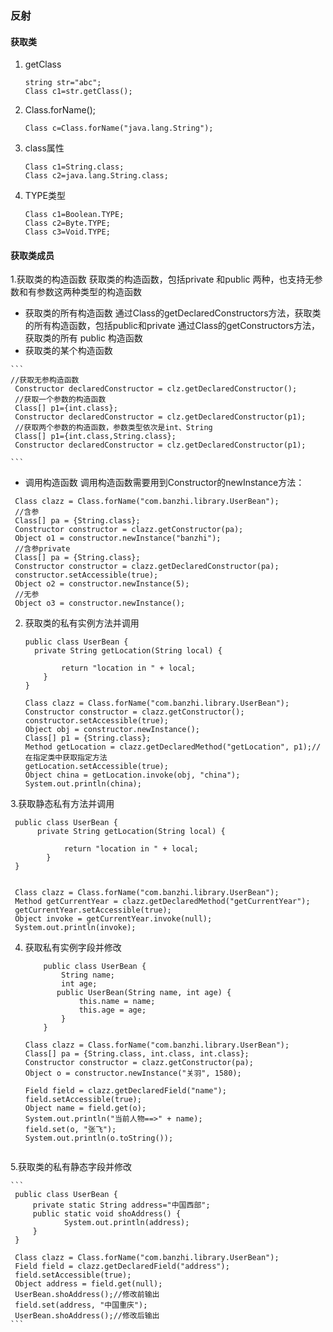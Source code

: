 ### 反射

#### 获取类
1. getClass

    ```
    string str="abc";
    Class c1=str.getClass();
    ```
2. Class.forName();

    ```
    Class c=Class.forName("java.lang.String");

    ```
    
3. class属性

    ```
    Class c1=String.class;
    Class c2=java.lang.String.class;
    ```

4. TYPE类型
    ```
    Class c1=Boolean.TYPE;
    Class c2=Byte.TYPE;
    Class c3=Void.TYPE;
    ```
#### 获取类成员
1.获取类的构造函数
   获取类的构造函数，包括private 和public 两种，也支持无参数和有参数这两种类型的构造函数
    
   + 获取类的所有构造函数
   通过Class的getDeclaredConstructors方法，获取类的所有构造函数，包括public和private
   通过Class的getConstructors方法，获取类的所有 public 构造函数
   + 获取类的某个构造函数
   
    ```
    //获取无参构造函数
     Constructor declaredConstructor = clz.getDeclaredConstructor();
     //获取一个参数的构造函数
     Class[] p1={int.class};
     Constructor declaredConstructor = clz.getDeclaredConstructor(p1);
     //获取两个参数的构造函数，参数类型依次是int、String
     Class[] p1={int.class,String.class};
     Constructor declaredConstructor = clz.getDeclaredConstructor(p1);
          
    ```
   + 调用构造函数
   调用构造函数需要用到Constructor的newInstance方法：
   
   ```
    Class clazz = Class.forName("com.banzhi.library.UserBean");
    //含参
    Class[] pa = {String.class};
    Constructor constructor = clazz.getConstructor(pa);
    Object o1 = constructor.newInstance("banzhi");
    //含参private
    Class[] pa = {String.class};
    Constructor constructor = clazz.getDeclaredConstructor(pa);
    constructor.setAccessible(true);
    Object o2 = constructor.newInstance(5);
    //无参   
    Object o3 = constructor.newInstance();
   ```
2. 获取类的私有实例方法并调用

    ```
    public class UserBean {
      private String getLocation(String local) {
    
            return "location in " + local;
        }
    }
    
    Class clazz = Class.forName("com.banzhi.library.UserBean");
    Constructor constructor = clazz.getConstructor();
    constructor.setAccessible(true);
    Object obj = constructor.newInstance();
    Class[] p1 = {String.class};
    Method getLocation = clazz.getDeclaredMethod("getLocation", p1);//在指定类中获取指定方法
    getLocation.setAccessible(true);
    Object china = getLocation.invoke(obj, "china");
    System.out.println(china);
    
    ```
3.获取静态私有方法并调用

   ```
    public class UserBean {
         private String getLocation(String local) {
       
               return "location in " + local;
           }
    }
   

    Class clazz = Class.forName("com.banzhi.library.UserBean");
    Method getCurrentYear = clazz.getDeclaredMethod("getCurrentYear");
    getCurrentYear.setAccessible(true);
    Object invoke = getCurrentYear.invoke(null);
    System.out.println(invoke);
   
   ```
4. 获取私有实例字段并修改  

    ```
        public class UserBean {
            String name;
            int age;
           public UserBean(String name, int age) {
                this.name = name;
                this.age = age;
            }
        }
        
    Class clazz = Class.forName("com.banzhi.library.UserBean");
    Class[] pa = {String.class, int.class, int.class};
    Constructor constructor = clazz.getConstructor(pa);
    Object o = constructor.newInstance("关羽", 1580);   
   
    Field field = clazz.getDeclaredField("name");
    field.setAccessible(true);
    Object name = field.get(o);
    System.out.println("当前人物==>" + name);
    field.set(o, "张飞");
    System.out.println(o.toString());
        
    ```
5.获取类的私有静态字段并修改

    ```
     public class UserBean {
         private static String address="中国西部";  
         public static void shoAddress() {
                System.out.println(address);
         }
     }
    
     Class clazz = Class.forName("com.banzhi.library.UserBean");
     Field field = clazz.getDeclaredField("address");
     field.setAccessible(true);
     Object address = field.get(null);
     UserBean.shoAddress();//修改前输出
     field.set(address, "中国重庆");
     UserBean.shoAddress();//修改后输出
    ```
